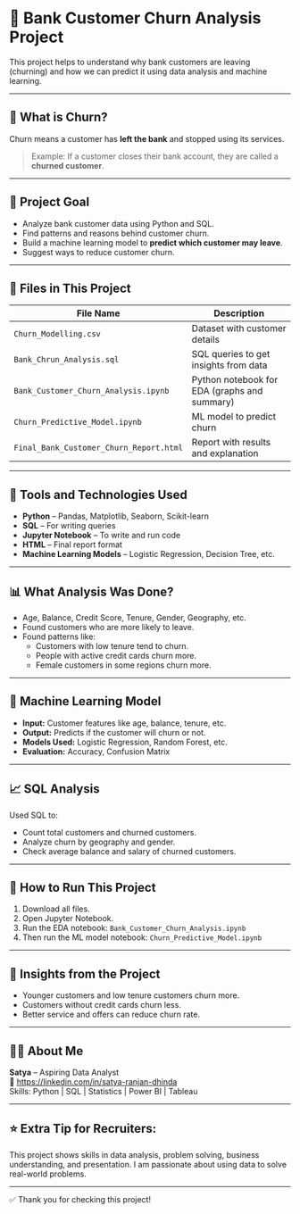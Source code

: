 # 🏦 Bank Customer Churn Analysis Project

This project helps to understand why bank customers are leaving (churning) and how we can predict it using data analysis and machine learning.

---

## 📌 What is Churn?

Churn means a customer has **left the bank** and stopped using its services.

> Example: If a customer closes their bank account, they are called a **churned customer**.

---

## 🎯 Project Goal

- Analyze bank customer data using Python and SQL.
- Find patterns and reasons behind customer churn.
- Build a machine learning model to **predict which customer may leave**.
- Suggest ways to reduce customer churn.

---

## 📁 Files in This Project

| File Name | Description |
|-----------|-------------|
| `Churn_Modelling.csv` | Dataset with customer details |
| `Bank_Chrun_Analysis.sql` | SQL queries to get insights from data |
| `Bank_Customer_Churn_Analysis.ipynb` | Python notebook for EDA (graphs and summary) |
| `Churn_Predictive_Model.ipynb` | ML model to predict churn |
| `Final_Bank_Customer_Churn_Report.html` | Report with results and explanation |

---

## 🔧 Tools and Technologies Used

- **Python** – Pandas, Matplotlib, Seaborn, Scikit-learn
- **SQL** – For writing queries
- **Jupyter Notebook** – To write and run code
- **HTML** – Final report format
- **Machine Learning Models** – Logistic Regression, Decision Tree, etc.

---

## 📊 What Analysis Was Done?

- Age, Balance, Credit Score, Tenure, Gender, Geography, etc.
- Found customers who are more likely to leave.
- Found patterns like:
  - Customers with low tenure tend to churn.
  - People with active credit cards churn more.
  - Female customers in some regions churn more.

---

## 🤖 Machine Learning Model

- **Input:** Customer features like age, balance, tenure, etc.
- **Output:** Predicts if the customer will churn or not.
- **Models Used:** Logistic Regression, Random Forest, etc.
- **Evaluation:** Accuracy, Confusion Matrix

---

## 📈 SQL Analysis

Used SQL to:
- Count total customers and churned customers.
- Analyze churn by geography and gender.
- Check average balance and salary of churned customers.

---

## 📌 How to Run This Project

1. Download all files.
2. Open Jupyter Notebook.
3. Run the EDA notebook: `Bank_Customer_Churn_Analysis.ipynb`
4. Then run the ML model notebook: `Churn_Predictive_Model.ipynb`

---

## 📑 Insights from the Project

- Younger customers and low tenure customers churn more.
- Customers without credit cards churn less.
- Better service and offers can reduce churn rate.

---

## 🙋‍♂️ About Me

**Satya** – Aspiring Data Analyst  
📧 https://linkedin.com/in/satya-ranjan-dhinda  
Skills: Python | SQL | Statistics | Power BI | Tableau

---

## ⭐ Extra Tip for Recruiters:

This project shows skills in data analysis, problem solving, business understanding, and presentation. I am passionate about using data to solve real-world problems.

---

✅ Thank you for checking this project!
